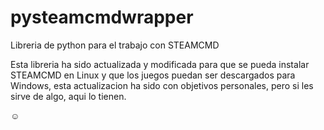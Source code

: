 # pysteamcmdwrapper
 Libreria de python para el trabajo con STEAMCMD


Esta libreria ha sido actualizada y modificada para que se pueda instalar STEAMCMD en Linux y que los juegos puedan ser descargados para Windows, esta actualizacion ha sido con objetivos personales, pero si les sirve de algo, aqui lo tienen.

☺️